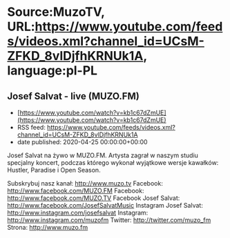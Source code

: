 # Source:MuzoTV, URL:https://www.youtube.com/feeds/videos.xml?channel_id=UCsM-ZFKD_8vlDjfhKRNUk1A, language:pl-PL

## Josef Salvat - live (MUZO.FM)
 - [https://www.youtube.com/watch?v=kb1c67dZmUE](https://www.youtube.com/watch?v=kb1c67dZmUE)
 - RSS feed: https://www.youtube.com/feeds/videos.xml?channel_id=UCsM-ZFKD_8vlDjfhKRNUk1A
 - date published: 2020-04-25 00:00:00+00:00

Josef Salvat na żywo w MUZO.FM. Artysta zagrał w naszym studiu specjalny koncert, podczas którego wykonał wyjątkowe wersje kawałków: Hustler, Paradise i Open Season.
 
Subskrybuj nasz kanał: http://www.muzo.tv
Facebook: http://www.facebook.com/MUZO.FM
Facebook: http://www.facebook.com/MUZO.TV
Facebook Josef Salvat: http://www.facebook.com/JosefSalvatMusic
Instagram Josef Salvat: http://www.instagram.com/josefsalvat
Instagram: http://www.instagram.com/muzofm
Twitter: http://twitter.com/muzo_fm
Strona: http://www.muzo.fm

